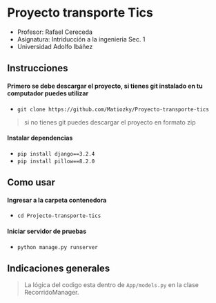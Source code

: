 # Proyecto transporte Tics 
- Profesor: Rafael Cereceda
- Asignatura: Intriducción a la ingenieria Sec. 1
- Universidad Adolfo Ibáñez 
## Instrucciones
#### Primero se debe descargar el proyecto, si tienes git instalado en tu computador puedes utilizar 
- `git clone https://github.com/Matiozky/Proyecto-transporte-tics`
> si no tienes git puedes descargar el proyecto en formato zip
#### Instalar dependencias
- `pip install django==3.2.4`
- `pip install pillow==8.2.0`
## Como usar
#### Ingresar a la carpeta contenedora
- `cd Projecto-transporte-tics`
#### Iniciar servidor de pruebas
- `python manage.py runserver`

## Indicaciones generales
> La lógica del codigo esta dentro de `App/models.py` en la clase RecorridoManager.
